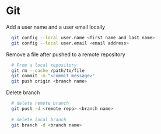 # Git

Add a user name and a user email locally
```bash
  git config --local user.name <first name and last name>
  git config --local user.email <email address>
```

Remove a file after pushed to a remote repository
```bash
  # From a local repository
  git rm --cache /path/to/file
  git commit -m "<commit message>"
  git push origin <branch name>
```

Delete branch
```bash
  # delete remote branch
  git push -d <remote repo> <branch name>
  
  # delete local branch
  git branch -d <branch name>
```

